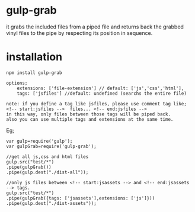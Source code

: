 # gulp-grab

it grabs the included files from a piped file and returns back the grabbed vinyl files to the pipe by respecting its position in sequence.

# installation

```
npm install gulp-grab
```

```
options;
	extensions: ['file-extension'] // default: ['js','css','html'],
	tags: ['jsfiles'] //default: undefined (searchs the entire file)

note: if you define a tag like jsfiles, please use comment tag like;
<!-- start:jsfiles -->	files... <!-- end:jsfiles -->
in this way, only files between those tags will be piped back.
also you can use multiple tags and extensions at the same time.
```

Eg;
```
var gulp=require('gulp');
var gulpGrab=require('gulp-grab');

//get all js,css and html files
gulp.src("test/*")
.pipe(gulpGrab())
.pipe(gulp.dest("./dist-all"));

//only js files between <!-- start:jsassets --> and <!-- end:jsassets --> tags.
gulp.src("test/*")
.pipe(gulpGrab({tags: ['jsassets'],extensions: ['js']}))
.pipe(gulp.dest("./dist-assets"));
```